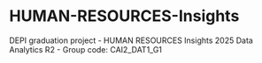 # HUMAN-RESOURCES-Insights
DEPI graduation project - HUMAN RESOURCES Insights 2025
Data Analytics R2 - Group code: CAI2_DAT1_G1

